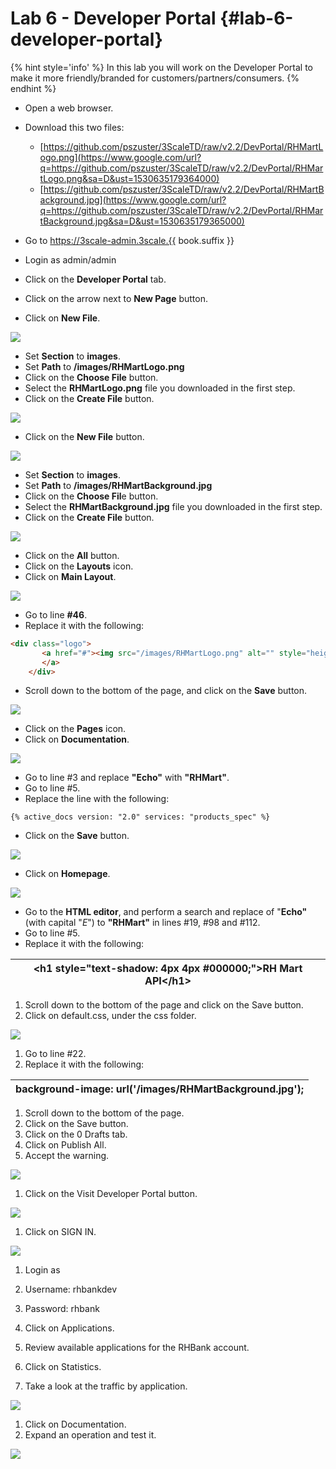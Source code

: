 # Lab 6 - Developer Portal {#lab-6-developer-portal}

{% hint style='info' %}
In this lab you will work on the Developer Portal to make it more friendly/branded for customers/partners/consumers.
{% endhint %}

* Open a web browser.
* Download this two files:
    * [https://github.com/pszuster/3ScaleTD/raw/v2.2/DevPortal/RHMartLogo.png](https://www.google.com/url?q=https://github.com/pszuster/3ScaleTD/raw/v2.2/DevPortal/RHMartLogo.png&sa=D&ust=1530635179364000)
    * [https://github.com/pszuster/3ScaleTD/raw/v2.2/DevPortal/RHMartBackground.jpg](https://www.google.com/url?q=https://github.com/pszuster/3ScaleTD/raw/v2.2/DevPortal/RHMartBackground.jpg&sa=D&ust=1530635179365000) 

* Go to https://3scale-admin.3scale.{{ book.suffix }}
* Login as admin/admin
* Click on the **Developer Portal** tab.
* Click on the arrow next to **New Page** button.
* Click on **New File**.

![](images/image20.png)

* Set **Section** to **images**.
* Set **Path** to **/images/RHMartLogo.png**
* Click on the **Choose File** button.
* Select the **RHMartLogo.png** file you downloaded in the first step.
* Click on the **Create File** button.

![](images/image13.png)

* Click on the **New File** button.

![](images/image119.png)

* Set **Section** to **images**.
* Set **Path** to **/images/RHMartBackground.jpg**
* Click on the **Choose Fil**e button.
* Select the **RHMartBackground.jpg** file you downloaded in the first step.
* Click on the **Create File** button.

![](images/image199.png)

* Click on the **All** button.
* Click on the **Layouts** icon.
* Click on **Main Layout**.

![](images/image99.png)

* Go to line **#46**.
* Replace it with the following:

```html
<div class="logo">
       <a href="#"><img src="/images/RHMartLogo.png" alt="" style="height:100px; width:150px;">
       </a>
    </div>
```

* Scroll down to the bottom of the page, and click on the **Save** button.

![](images/image183.png)

* Click on the **Pages** icon.
* Click on **Documentation**.

![](images/image151.png)

* Go to line #3 and replace **"Echo"** with **"RHMart"**.
* Go to line #5.
* Replace the line with the following:

```
{% active_docs version: "2.0" services: "products_spec" %}
```

* Click on the **Save** button.

![](images/image32.png)

* Click on **Homepage**.

![](images/image11.png)

* Go to the **HTML editor**, and perform a search and replace of "**Echo"** (with capital "_E_") to **"RHMart"** in lines #19, #98 and #112.
* Go to line #5.
* Replace it with the following:

| &lt;h1 style=&quot;text-shadow: 4px 4px #000000;&quot;&gt;RH Mart API&lt;/h1&gt; |
| --- |

1.  Scroll down to the bottom of the page and click on the Save button.
2.  Click on default.css, under the css folder.

![](images/image146.png)

1.  Go to line #22.
2.  Replace it with the following:

|   background-image: url(&#039;/images/RHMartBackground.jpg&#039;); |
| --- |

1.  Scroll down to the bottom of the page.
2.  Click on the Save button.
3.  Click on the 0 Drafts tab.
4.  Click on Publish All.
5.  Accept the warning.

![](images/image193.png)

1.  Click on the Visit Developer Portal button.

![](images/image18.png)

1.  Click on SIGN IN.

![](images/image135.png)

1.  Login as

1.  Username: rhbankdev
2.  Password: rhbank

1.  Click on Applications.
2.  Review available applications for the RHBank account.
3.  Click on Statistics.
4.  Take a look at the traffic by application.

![](images/image141.png)

1.  Click on Documentation.
2.  Expand an operation and test it.

![](images/image190.png)